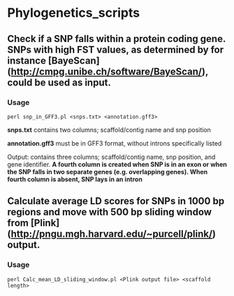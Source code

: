 # Phylogenetics_scripts

## Check if a SNP falls within a protein coding gene. SNPs with high FST values, as determined by for instance [BayeScan] (http://cmpg.unibe.ch/software/BayeScan/), could be used as input.

### Usage 
    perl snp_in_GFF3.pl <snps.txt> <annotation.gff3>

**snps.txt** contains two columns; scaffold/contig name and snp position

**annotation.gff3** must be in GFF3 format, without introns specifically listed

Output: contains three columns; scaffold/contig name, snp position, and gene identifier.
**A fourth column is created when SNP is in an exon or when the SNP falls in two separate genes (e.g. overlapping genes). When        fourth column is absent, SNP lays in an intron**


## Calculate average LD scores for SNPs in 1000 bp regions and move with 500 bp sliding window from [Plink] (http://pngu.mgh.harvard.edu/~purcell/plink/) output. 

### Usage 
    perl Calc_mean_LD_sliding_window.pl <Plink output file> <scaffold length>